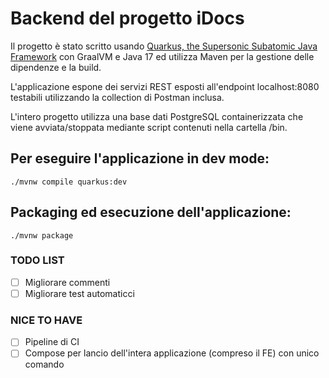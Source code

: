 # Backend del progetto iDocs

Il progetto è stato scritto usando [Quarkus, the Supersonic Subatomic Java Framework](https://quarkus.io/) con GraalVM e Java 17 ed utilizza Maven per la gestione delle dipendenze e la build. 




L'applicazione espone dei servizi REST esposti all'endpoint localhost:8080 testabili utilizzando la collection di Postman inclusa.

L'intero progetto utilizza una base dati PostgreSQL containerizzata che viene avviata/stoppata mediante script contenuti nella cartella /bin.

## Per eseguire l'applicazione in dev mode:

```shell script
./mvnw compile quarkus:dev
```

## Packaging ed esecuzione dell'applicazione:

```shell script
./mvnw package
```

### TODO LIST
- [ ] Migliorare commenti
- [ ] Migliorare test automaticci

### NICE TO HAVE
- [ ] Pipeline di CI
- [ ] Compose per lancio dell'intera applicazione (compreso il FE) con unico comando
